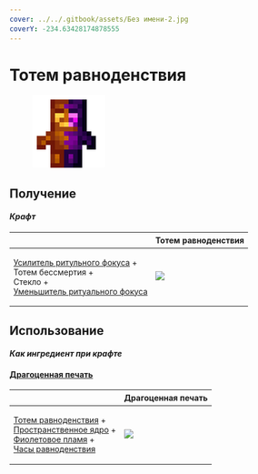 ```yaml
---
cover: ../../.gitbook/assets/Без имени-2.jpg
coverY: -234.63428174878555
---
```


# Тотем равноденствия

<figure><img src="../../.gitbook/assets/totem_of_equinox_128.png" alt=""><figcaption></figcaption></figure>

## Получение

#### _Крафт_

| ㅤ                                                                                                                                                                                   |  Тотем равноденствия                              |
| ----------------------------------------------------------------------------------------------------------------------------------------------------------------------------------- | ------------------------------------------------- |
| <p><a href="ritual_focus_greater.md">Усилитель ритульного фокуса</a> +<br>Тотем бессмертия +<br>Стекло +<br><a href="ritual_focus_lesser.md">Уменьшитель ритуального фокуса</a></p> | ![](../../.gitbook/assets/totem\_of\_equinox.png) |

## Использование

#### _Как ингредиент при крафте_

#### [Драгоценная печать](perk_seal.md)

| ㅤ                                                                                                                                                                                                                                  |  Драгоценная печать                       |
| ---------------------------------------------------------------------------------------------------------------------------------------------------------------------------------------------------------------------------------- | ----------------------------------------- |
| <p><a href="totem_of_equinox.md">Тотем равноденствия</a> +<br><a href="spawner_seeker.md">Пространственное ядро</a> +<br><a href="purple_blaze.md">Фиолетовое пламя</a> +<br><a href="equinox_clock.md">Часы равноденствия</a></p> | ![](../../.gitbook/assets/perk\_seal.png) |

